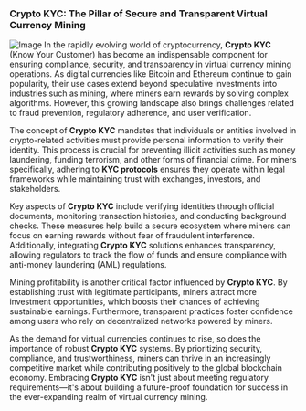 ### Crypto KYC: The Pillar of Secure and Transparent Virtual Currency Mining


![Image](https://github.com/user-attachments/assets/31692037-0104-4703-abd1-696b6a7dd41b)
In the rapidly evolving world of cryptocurrency, **Crypto KYC** (Know Your Customer) has become an indispensable component for ensuring compliance, security, and transparency in virtual currency mining operations. As digital currencies like Bitcoin and Ethereum continue to gain popularity, their use cases extend beyond speculative investments into industries such as mining, where miners earn rewards by solving complex algorithms. However, this growing landscape also brings challenges related to fraud prevention, regulatory adherence, and user verification.

The concept of **Crypto KYC** mandates that individuals or entities involved in crypto-related activities must provide personal information to verify their identity. This process is crucial for preventing illicit activities such as money laundering, funding terrorism, and other forms of financial crime. For miners specifically, adhering to **KYC protocols** ensures they operate within legal frameworks while maintaining trust with exchanges, investors, and stakeholders.

Key aspects of **Crypto KYC** include verifying identities through official documents, monitoring transaction histories, and conducting background checks. These measures help build a secure ecosystem where miners can focus on earning rewards without fear of fraudulent interference. Additionally, integrating **Crypto KYC** solutions enhances transparency, allowing regulators to track the flow of funds and ensure compliance with anti-money laundering (AML) regulations.

Mining profitability is another critical factor influenced by **Crypto KYC**. By establishing trust with legitimate participants, miners attract more investment opportunities, which boosts their chances of achieving sustainable earnings. Furthermore, transparent practices foster confidence among users who rely on decentralized networks powered by miners.

As the demand for virtual currencies continues to rise, so does the importance of robust **Crypto KYC** systems. By prioritizing security, compliance, and trustworthiness, miners can thrive in an increasingly competitive market while contributing positively to the global blockchain economy. Embracing **Crypto KYC** isn't just about meeting regulatory requirements—it's about building a future-proof foundation for success in the ever-expanding realm of virtual currency mining.